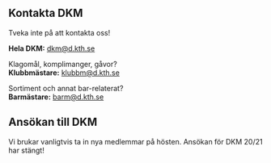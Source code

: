 ## Kontakta DKM
Tveka inte på att kontakta oss!

**Hela DKM:** [dkm@d.kth.se](mailto:dkm@d.kth.se)  

Klagomål, komplimanger, gåvor?</br>
**Klubbmästare:**  [klubbm@d.kth.se](mailto:klubbm@d.kth.se)

Sortiment och annat bar-relaterat?</br>
**Barmästare:** [barm@d.kth.se](mailto:barm@d.kth.se)

## Ansökan till DKM

Vi brukar vanligtvis ta in nya medlemmar på hösten. Ansökan för DKM 20/21 har stängt!
